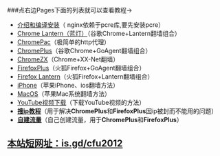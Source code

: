 ###点右边Pages下面的列表就可以查看教程→
* [介绍和编译安装](https://github.com/nginx/truth/wiki/install)（ nginx依赖于pcre库,要先安装pcre）
* [Chrome Lantern（蓝灯）](https://github.com/nginx/truth/wiki/Chrome-Lantern%EF%BC%88%E8%93%9D%E7%81%AF%EF%BC%89)（谷歌Chrome+Lantern翻墙组合）
* [ChromePac](https://github.com/nginx/truth/wiki/ChromePac)（极简单的http代理）
* [ChromePlus](https://github.com/nginx/truth/wiki/ChromePlus)（谷歌Chrome+GoAgent翻墙组合）
* [ChromeZX](https://github.com/nginx/truth/wiki/ChromeZX)（Chrome+XX-Net翻墙）
* [FirefoxPlus](https://github.com/nginx/truth/wiki/FirefoxPlus)（火狐Firefox+GoAgent翻墙组合）
* [Firefox Lantern](https://github.com/nginx/truth/wiki/Firefox-Lantern)（火狐Firefox+Lantern翻墙组合）
* [iPhone](https://github.com/nginx/truth/wiki/iPhone)（苹果iPhone、ios翻墙方法）
* [MacOS](https://github.com/nginx/truth/wiki/MacOS)（苹果Mac系统翻墙方法）
* [YouTube视频下载](https://github.com/nginx/truth/wiki/YouTube%E8%A7%86%E9%A2%91%E4%B8%8B%E8%BD%BD)（下载YouTube视频的方法）
* **[搜ip教程](https://github.com/nginx/truth/wiki/%E6%90%9Cip%E6%95%99%E7%A8%8B)**（用于解决**ChromePlus**和**FirefoxPlus**因ip被封而不能用的问题）
* **[自建流量](https://github.com/nginx/truth/wiki/%E8%87%AA%E5%BB%BA%E6%B5%81%E9%87%8F)**（自己创建流量，用于**ChromePlus**和**FirefoxPlus**）

## [本站短网址：is.gd/cfu2012](http://is.gd/cfu2012)

